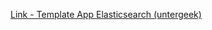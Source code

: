 [Link - Template App Elasticsearch (untergeek)](https://github.com/untergeek/zabbix-grab-bag/tree/master/Elasticsearch)

